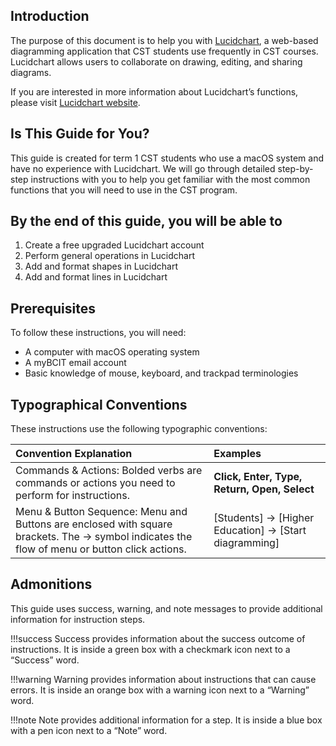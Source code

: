## Introduction

The purpose of this document is to help you with [Lucidchart](https://www.lucidchart.com/), a web-based diagramming application that CST students use frequently in CST courses. Lucidchart allows users to collaborate on drawing, editing, and sharing diagrams.

If you are interested in more information about Lucidchart’s functions, please visit [Lucidchart website](https://lucidchart.zendesk.com/hc/en-us/categories/360001742031-Get-Started-with-Lucidchart).

## Is This Guide for You?

This guide is created for term 1 CST students who use a macOS system and have no experience with Lucidchart. We will go through detailed step-by-step instructions with you to help you get familiar with the most common functions that you will need to use in the CST program.

## By the end of this guide, you will be able to

1. Create a free upgraded Lucidchart account
2. Perform general operations in Lucidchart
3. Add and format shapes in Lucidchart
4. Add and format lines in Lucidchart

## Prerequisites

To follow these instructions, you will need:

* A computer with macOS operating system
* A myBCIT email account
* Basic knowledge of mouse, keyboard, and trackpad terminologies

## Typographical Conventions

These instructions use the following typographic conventions:

| Convention Explanation          | Examples                        |
| :------------------------------ | :------------------------------ |
| Commands & Actions: Bolded verbs are commands or actions you need to perform for instructions. |**Click, Enter, Type, Return, Open, Select**|
| Menu & Button Sequence: Menu and Buttons are enclosed with square brackets. The → symbol indicates the flow of menu or button click actions. | [Students] → [Higher Education] → [Start diagramming] |

## Admonitions

This guide uses success, warning, and note messages to provide additional information for instruction steps.

!!!success
    Success provides information about the success outcome of instructions. It is inside a green box with a checkmark icon next to a “Success” word.

!!!warning
    Warning provides information about instructions that can cause errors. It is inside an orange box with a warning icon next to a “Warning” word.

!!!note
    Note provides additional information for a step. It is inside a blue box with a pen icon next to a “Note” word.
